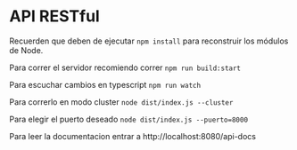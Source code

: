 # API RESTful

Recuerden que deben de ejecutar `npm install` para reconstruir los módulos de Node.

Para correr el servidor recomiendo correr `npm run build:start`

Para escuchar cambios en typescript `npm run watch`

Para correrlo en modo cluster `node dist/index.js --cluster`

Para elegir el puerto deseado `node dist/index.js --puerto=8000`

Para leer la documentacion entrar a http://localhost:8080/api-docs
